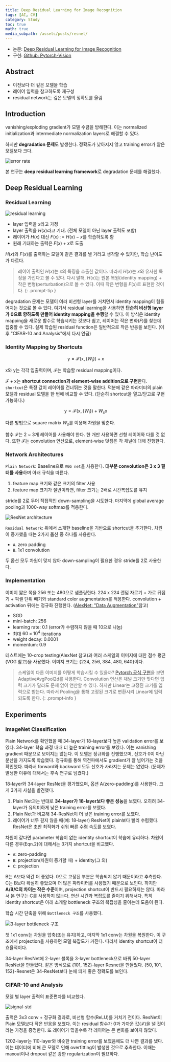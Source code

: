 ```yaml
---
title: Deep Residual Learning for Image Recognition
tags: [AI, CV]
category: Study
toc: true
math: true
media_subpath: /assets/posts/resnet/
---
```


- 논문: [Deep Residual Learning for Image Recognition](https://arxiv.org/abs/1512.03385)
- 구현: [Github: Pytorch-Vision](https://github.com/pytorch/vision/blob/main/torchvision/models/resnet.py)

## Abstract

- 이전보다 더 깊은 모델을 학습
- 레이어 입력을 참고하도록 재구성
- residual network는 깊은 모델의 정확도를 올림

## Introduction

vanishing/exploding gradient가 모델 수렴을 방해한다. 이는 normalized initialization과 intermediate normalization layers로 해결할 수 있다.

하지만 **degradation 문제**도 발생한다. 정확도가 낮아지지 않고 training error가 얕은 모델보다 크다.

![error rate](layer-error.png)

본 연구는 **deep residual learning framework**로 degradation 문제를 해결했다.

## Deep Residual Learning

### Residual Learning

![residual learning](identity-map.png)

- layer 입력을 $x$라고 가정
- layer 출력을 $H(x)$라고 기대. (전체 모델이 아닌 layer 출력도 포함)
- 레이어가 $H(x)$ 대신 $F(x) := H(x)-x$를 학습하도록 함
- 원래 기대하는 출력은 $F(x) + x$로 도출

$H(x)$와 $F(x)$를 출력하는 모델이 같은 결과를 낼 거라고 생각할 수 있지만, 학습 난이도가 다르다.

> 레이어 출력인 $H(x)$는 $x$의 특징을 추출한 값이다. 따라서 $H(x)$는 $x$와 유사한 특징을 가진다고 볼 수 있다. 다시 말해, $H(x)$는 원본 복원(identity mapping) + 작은 변형(perturbation)으로 볼 수 있다. 이때 작은 변형을 $F(x)$로 표현한 것이다.
{: .prompt-tip }

degradation 문제는 모델이 여러 비선형 layer를 거치면서 identity mapping이 힘들어지는 것으로 볼 수 있다. 여기서 residual learning을 사용하면 **단순히 비선형 layer가 0으로 향하도록 만들어 identity mapping을 수행**할 수 있다. 이 방식은 identity mapping을 새로운 함수로 학습시키는 것보다 쉽고, 레이어는 작은 변화($F$)를 찾는데 집중할 수 있다. 실제 학습된 residual function은 일반적으로 작은 반응을 보인다. (이후 "CIFAR-10 and Analysis"에서 다시 언급)

### Identity Mapping by Shortcuts

$$\mathrm{y} = \mathcal{F}(\mathrm{x}, \{ W_i \}) + \mathrm{x}$$

$\mathrm{x}$와 $\mathrm{y}$는 각각 입출력이며, $\mathcal{F}$는 학습할 residual mapping이다.

$\mathcal{F} + \mathrm{x}$는 **shortcut connection과 element-wise addition으로 구현**한다. `shortcut`은 특정 값이 레이어를 건너뛰는 것을 말한다. 덕분에 같은 파라미터의 plain 모델과 residual 모델을 한 번에 비교할 수 있다. (단순히 shortcut을 열고/닫고로 구현 가능하다.)

$$\mathrm{y} = \mathcal{F}(\mathrm{x}, \{ W_i \}) + W_s \mathrm{x}$$

다른 방법으로 square matrix $W_s$를 이용해 차원을 맞춘다.

함수 $\mathcal{F}$는 2 ~ 3개 레이어를 사용해야 한다. 한 개만 사용하면 선형 레이어와 다를 것 없다. 또한 $\mathcal{F}$는 convolution 연산으로, element-wise 덧셈은 각 채널에 대해 진행한다.

### Network Architectures

`Plain Network`: Baseline으로 `VGG net`을 사용한다. **대부분 convolution은 3 x 3 필터를 사용**하며 아래 규칙을 따른다.

1. feature map 크기와 같은 크기의 filter 사용
2. feature map 크기가 절반이라면, filter 크기는 2배로 시간복잡도를 유지

stride를 2로 두어 직접적인 down-sampling을 시도한다. 마지막에 global average pooling과 1000-way softmax를 적용한다.

![ResNet architecture](architecture.png)

`Residual Network`: 위에서 소개한 baseline을 기반으로 shortcut을 추가한다. 차원이 증가했을 때는 2가지 옵션 중 하나를 사용한다.

- `A`. zero padding
- `B`. 1x1 convolution

두 옵션 모두 차원이 맞지 않아 down-sampling이 필요한 경우 stride를 2로 사용한다.

### Implementation

이미지 짧은 쪽을 256 또는 480으로 샘플링한다. 224 x 224 랜덤 자르기 + 가로 뒤집기 + 픽셀 단위 빼기와 standard color augmentation를 적용한다. convolution + activation 뒤에는 정규화 진행한다. ([AlexNet: "Data Augmentation"](https://denev6.github.io/paper-review/2025/01/31/alexnet.html#data-augmentation)참고)

- SGD
- mini-batch: 256
- learning rate: 0.1 (error가 수렴하지 않을 때 10으로 나눔)
- 최대 $60\times 10^4$ iterations
- weight decay: 0.0001
- momentum: 0.9

테스트에는 10-crop testing(AlexNet 참고)과 여러 스케일의 이미지에 대한 점수 평균(VGG 참고)을 사용했다. 이미지 크기는 \{224, 256, 384, 480, 640\}이다.

> 스케일이 다른 이미지를 어떻게 학습시킬 수 있을까? [Pytorch 공식 구현](https://github.com/pytorch/vision/blob/main/torchvision/models/resnet.py#L266)을 보면 AdaptiveAvgPool2d를 사용한다. Convolution 연산은 채널 크기만 맞다면 입력 크기가 달라도 문제 없이 연산할 수 있다. 하지만 Linear는 고정된 크기를 입력으로 받는다. 따라서 Pooling을 통해 고정된 크기로 변환시켜 Linear에 입력되도록 한다.
{: .prompt-info }

## Experiments

### ImageNet Classification

Plain Network를 확인했을 때 34-layer가 18-layer보다 높은 validation error를 보였다. 34-layer 학습 과정 내내 더 높은 training error를 보였다. 이는 vanishing gradient 때문으로 보이지는 않는다. 이 모델은 정규화를 진행했으며, 신호가 0이 아닌 분산을 가지도록 학습했다. 정규화를 통해 역전파에서도 gradient가 잘 넘어가는 것을 확인했다. 따라서 forward와 backward 모두 신호가 사라지는 문제는 없었다. (문제가 발생한 이유에 대해서는 후속 연구로 넘겼다.)

18-layer와 34-layer ResNet을 평가했으며, 옵션 A(zero-padding)를 사용한다. 크게 3가지 사실을 발견했다.

1. Plain Net과는 반대로 **34-layer가 18-layer보다 좋은 성능**을 보였다. 오히려 34-layer가 유의미하게 낮은 training error를 보였다.
2. Plain Net과 비교해 34-ResNet이 더 낮은 training error를 보였다.
3. 레이어가 너무 깊지 않을 때(예: 18-layer) ResNet이 plain보다 빨리 수렴했다. ResNet은 초반 최적화가 쉬워 빠른 수렴 속도를 보였다.

차원이 같다면 parameter 학습이 없는 identity shortcut이 학습에 유리하다. 차원이 다른 경우(Eqn.2)에 대해서는 3가지 shortcut을 비교했다.

- `A`: zero-padding
- `B`: projection(차원이 증가할 때) + identity(그 외)
- `C`: projection

B는 A보다 약간 더 좋았다. 0으로 고정된 부분은 학습되지 않기 때문이라고 추측한다. C는 B보다 확실히 좋았으며 더 많은 파라미터를 사용했기 때문으로 보인다. 하지만 **A/B/C의 차이는 작은 수준**이며, projection shortcut이 반드시 필요하지는 않다. 따라서 본 연구는 C를 사용하지 않는다. 연산 시간과 복잡도를 줄이기 위해서다. 특히 identity shortcut은 아래 소개할 bottleneck 구조의 복잡성을 줄이는데 도움이 된다.

학습 시간 단축을 위해 `Bottleneck 구조`를 사용했다.

![3-layer bottleneck 구조](bottleneck.png)

첫 1x1 conv는 차원을 압축(또는 유지)하고, 마지막 1x1 conv는 차원을 복원한다. 이 구조에서 projection을 사용하면 모델 복잡도가 커진다. 따라서 identity shortcut이 더 효율적이다.

34-layer ResNet에 2-layer 블록을 3-layer bottleneck으로 바꿔 50-layer ResNet을 만들었다. 같은 방식으로 \{101, 152\}-layer Resnet을 만들었다. \{50, 101, 152\}-Resnet은 34-ResNet보다 눈에 띄게 좋은 정확도를 보인다.

### CIFAR-10 and Analysis

모델 별 layer 출력의 표준편차를 비교했다.

![signal-std](layer-std.png)

출력은 3x3 conv + 정규화 결과로, 비선형 함수(ReLU)를 거치기 전이다. ResNet이 Plain 모델보다 작은 반응을 보였다. 이는 residual 함수가 0과 가까운 값($\mathcal{F}$)을 낼 것이라는 가정을 증명한다. 또 레이어가 많을수록 각 레이어는 큰 변화를 보이지 않았다.

1202-layer는 110-layer와 비슷한 training error를 보였음에도 더 나쁜 결과를 냈다. 이는 데이터에 비해 큰 모델로 인해 overfitting이 발생한 것으로 추측한다. 이때는 maxout이나 dropout 같은 강한 regularization이 필요하다.

